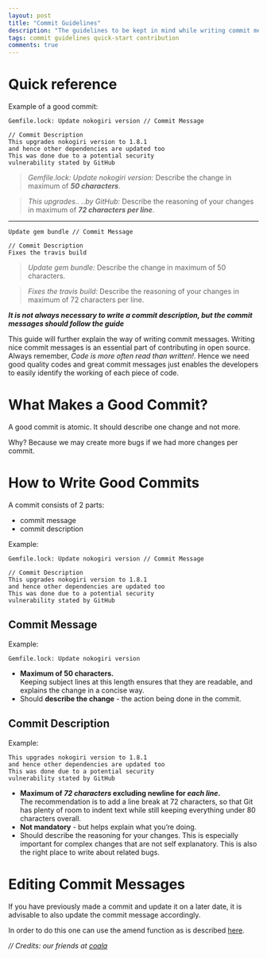 ```yaml
---
layout: post
title: "Commit Guidelines"
description: "The guidelines to be kept in mind while writing commit messages"
tags: commit guidelines quick-start contribution
comments: true
---
```


# Quick reference

Example of a good commit:

`Gemfile.lock: Update nokogiri version // Commit Message`

```
// Commit Description
This upgrades nokogiri version to 1.8.1
and hence other dependencies are updated too
This was done due to a potential security
vulnerability stated by GitHub
```

> *Gemfile.lock: Update nokogiri version:* Describe the change in
maximum of ***50 characters***.

> *This upgrades.. ..by GitHub:* Describe the reasoning of your changes
in maximum of ***72 characters per line***.

<hr />

`Update gem bundle // Commit Message`

```
// Commit Description
Fixes the travis build
```
> *Update gem bundle:* Describe the change in
maximum of 50 characters.

> *Fixes the travis build:* Describe the reasoning of your changes
in maximum of 72 characters per line.

***It is not always necessary to write a commit description, but the commit messages should follow the guide***

This guide will further explain the way of writing commit messages. Writing nice commit messages is an essential part of contributing in open source. Always remember, *Code is more often read than written!*. Hence we need good quality codes and great commit messages just enables the developers to easily identify the working of each piece of code.

# What Makes a Good Commit?
A good commit is atomic. It should describe one change and not more.

Why? Because we may create more bugs if we had more changes per commit.

# How to Write Good Commits
A commit consists of 2 parts:

- commit message
- commit description

Example:

`Gemfile.lock: Update nokogiri version // Commit Message`

```
// Commit Description
This upgrades nokogiri version to 1.8.1
and hence other dependencies are updated too
This was done due to a potential security
vulnerability stated by GitHub
```

## Commit Message

Example:

`Gemfile.lock: Update nokogiri version`

- **Maximum of 50 characters.** <br/>Keeping subject lines at this length ensures that they are readable, and explains the change in a concise way.
- Should **describe the change** - the action being done in the commit.

## Commit Description

Example:
```
This upgrades nokogiri version to 1.8.1
and hence other dependencies are updated too
This was done due to a potential security
vulnerability stated by GitHub
```

- **Maximum of *72 characters* excluding newline for *each line*.**<br />
The recommendation is to add a line break at 72 characters, so that Git has plenty of room to indent text while still keeping everything under 80 characters overall.
- **Not mandatory** - but helps explain what you’re doing.
- Should describe the reasoning for your changes. This is especially important for complex changes that are not self explanatory. This is also the right place to write about related bugs.

# Editing Commit Messages

If you have previously made a commit and update it on a later date, it is advisable to also update the commit message accordingly.

In order to do this one can use the amend function as is described [here](../git-tutorial).

*// Credits: our friends at [coala](coala.io)*
